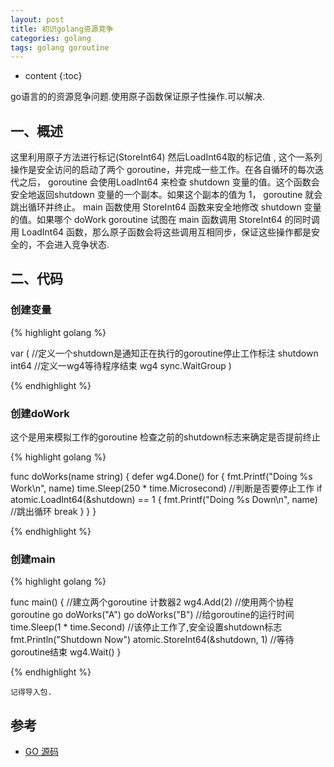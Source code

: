 ```yaml
---
layout: post
title: 初识golang资源竞争
categories: golang
tags: golang goroutine
---
```


* content
{:toc}

go语言的的资源竞争问题.使用原子函数保证原子性操作.可以解决.

## 一、概述

这里利用原子方法进行标记(StoreInt64)  然后LoadInt64取的标记值 , 这个一系列操作是安全访问的启动了两个 goroutine，并完成一些工作。在各自循环的每次迭代之后， goroutine 会使用LoadInt64 来检查 shutdown 变量的值。这个函数会安全地返回shutdown 变量的一个副本。如果这个副本的值为 1， goroutine 就会跳出循环并终止。
main 函数使用 StoreInt64 函数来安全地修改 shutdown 变量的值。如果哪个 doWork goroutine 试图在 main 函数调用 StoreInt64 的同时调用 LoadInt64 函数，那么原子函数会将这些调用互相同步，保证这些操作都是安全的，不会进入竞争状态.

## 二、代码

### 创建变量
{% highlight golang %}

var (
	//定义一个shutdown是通知正在执行的goroutine停止工作标注
	shutdown int64
	//定义一wg4等待程序结束
	wg4 sync.WaitGroup
)

{% endhighlight %}

### 创建doWork

这个是用来模拟工作的goroutine
检查之前的shutdown标志来确定是否提前终止

{% highlight golang %}

func doWorks(name string) {
	defer wg4.Done()
	for {
		fmt.Printf("Doing %s Work\n", name)
		time.Sleep(250 * time.Microsecond)
		//判断是否要停止工作
		if atomic.LoadInt64(&shutdown) == 1 {
			fmt.Printf("Doing %s Down\n", name)
			//跳出循环
			break
		}
	}
}

{% endhighlight %}

### 创建main

{% highlight golang %}

func main() {
	//建立两个goroutine 计数器2
	wg4.Add(2)
	//使用两个协程 goroutine
	go doWorks("A")
	go doWorks("B")
	//给goroutine的运行时间
	time.Sleep(1 * time.Second)
	//该停止工作了,安全设置shutdown标志
	fmt.Println("Shutdown Now")
	atomic.StoreInt64(&shutdown, 1)
	//等待goroutine结束
	wg4.Wait()
}
	
{% endhighlight %}

`记得导入包.`

## 参考

* [GO 源码](https://github.com/selfjt/gostudy/blob/master/goroutine/goDemo04.go)

	